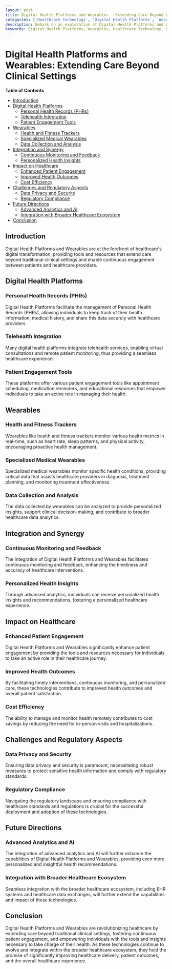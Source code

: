 ```yaml
---
layout: post
title: Digital Health Platforms and Wearables - Extending Care Beyond Clinical Settings
categories: ['Healthcare Technology', 'Digital Health Platforms', 'Wearables', 'Patient Engagement']
description: Embark on an exploration of Digital Health Platforms and Wearables, and discover how these technologies are bridging the gap between patients and providers, fostering continuous engagement, and empowering individuals to take charge of their health. Learn about the innovative features, applications, and the profound impact these technologies are having on healthcare delivery and patient outcomes.
keywords: Digital Health Platforms, Wearables, Healthcare Technology, Patient Engagement, Remote Monitoring, Personal Health Management
---
```


# Digital Health Platforms and Wearables: Extending Care Beyond Clinical Settings

**Table of Contents**

- [Introduction](#introduction)
- [Digital Health Platforms](#digital-health-platforms)
  - [Personal Health Records (PHRs)](#personal-health-records-phrs)
  - [Telehealth Integration](#telehealth-integration)
  - [Patient Engagement Tools](#patient-engagement-tools)
- [Wearables](#wearables)
  - [Health and Fitness Trackers](#health-and-fitness-trackers)
  - [Specialized Medical Wearables](#specialized-medical-wearables)
  - [Data Collection and Analysis](#data-collection-and-analysis)
- [Integration and Synergy](#integration-and-synergy)
  - [Continuous Monitoring and Feedback](#continuous-monitoring-and-feedback)
  - [Personalized Health Insights](#personalized-health-insights)
- [Impact on Healthcare](#impact-on-healthcare)
  - [Enhanced Patient Engagement](#enhanced-patient-engagement)
  - [Improved Health Outcomes](#improved-health-outcomes)
  - [Cost Efficiency](#cost-efficiency)
- [Challenges and Regulatory Aspects](#challenges-and-regulatory-aspects)
  - [Data Privacy and Security](#data-privacy-and-security)
  - [Regulatory Compliance](#regulatory-compliance)
- [Future Directions](#future-directions)
  - [Advanced Analytics and AI](#advanced-analytics-and-ai)
  - [Integration with Broader Healthcare Ecosystem](#integration-with-broader-healthcare-ecosystem)
- [Conclusion](#conclusion)

## Introduction

Digital Health Platforms and Wearables are at the forefront of healthcare's digital transformation, providing tools and resources that extend care beyond traditional clinical settings and enable continuous engagement between patients and healthcare providers.

## Digital Health Platforms

### Personal Health Records (PHRs)

Digital Health Platforms facilitate the management of Personal Health Records (PHRs), allowing individuals to keep track of their health information, medical history, and share this data securely with healthcare providers.

### Telehealth Integration

Many digital health platforms integrate telehealth services, enabling virtual consultations and remote patient monitoring, thus providing a seamless healthcare experience.

### Patient Engagement Tools

These platforms offer various patient engagement tools like appointment scheduling, medication reminders, and educational resources that empower individuals to take an active role in managing their health.

## Wearables

### Health and Fitness Trackers

Wearables like health and fitness trackers monitor various health metrics in real-time, such as heart rate, sleep patterns, and physical activity, encouraging proactive health management.

### Specialized Medical Wearables

Specialized medical wearables monitor specific health conditions, providing critical data that assists healthcare providers in diagnosis, treatment planning, and monitoring treatment effectiveness.

### Data Collection and Analysis

The data collected by wearables can be analyzed to provide personalized insights, support clinical decision-making, and contribute to broader healthcare data analytics.

## Integration and Synergy

### Continuous Monitoring and Feedback

The integration of Digital Health Platforms and Wearables facilitates continuous monitoring and feedback, enhancing the timeliness and accuracy of healthcare interventions.

### Personalized Health Insights

Through advanced analytics, individuals can receive personalized health insights and recommendations, fostering a personalized healthcare experience.

## Impact on Healthcare

### Enhanced Patient Engagement

Digital Health Platforms and Wearables significantly enhance patient engagement by providing the tools and resources necessary for individuals to take an active role in their healthcare journey.

### Improved Health Outcomes

By facilitating timely interventions, continuous monitoring, and personalized care, these technologies contribute to improved health outcomes and overall patient satisfaction.

### Cost Efficiency

The ability to manage and monitor health remotely contributes to cost savings by reducing the need for in-person visits and hospitalizations.

## Challenges and Regulatory Aspects

### Data Privacy and Security

Ensuring data privacy and security is paramount, necessitating robust measures to protect sensitive health information and comply with regulatory standards.

### Regulatory Compliance

Navigating the regulatory landscape and ensuring compliance with healthcare standards and regulations is crucial for the successful deployment and adoption of these technologies.

## Future Directions

### Advanced Analytics and AI

The integration of advanced analytics and AI will further enhance the capabilities of Digital Health Platforms and Wearables, providing even more personalized and insightful health recommendations.

### Integration with Broader Healthcare Ecosystem

Seamless integration with the broader healthcare ecosystem, including EHR systems and healthcare data exchanges, will further extend the capabilities and impact of these technologies.

## Conclusion

Digital Health Platforms and Wearables are revolutionizing healthcare by extending care beyond traditional clinical settings, fostering continuous patient engagement, and empowering individuals with the tools and insights necessary to take charge of their health. As these technologies continue to evolve and integrate within the broader healthcare ecosystem, they hold the promise of significantly improving healthcare delivery, patient outcomes, and the overall healthcare experience.
